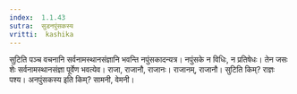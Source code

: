 ```yaml
---
index:  1.1.43
sutra:  सुडनपुंसकस्य
vritti:  kashika 
---
```


सुटिति पञ्च वचनानि सर्वनामस्थानसंज्ञानि भवन्ति नपुंसकादन्यत्र। नपुंसके न विधिः, न प्रतिषेधः। तेन जसः शेः सर्वनामस्थानसंज्ञा पूर्वेण भवत्येव। राजा, राजानौ, राजानः। राजानम्, राजानौ। सुटिति किम्? राज्ञः पश्य। अनपुंसकस्य इति किम्? सामनी, वेमनी।

